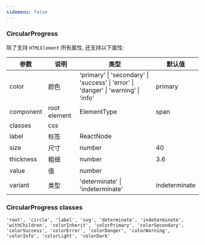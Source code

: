 ```yaml
---
sidemenu: false
---
```


### CircularProgress

除了支持 `HTMLElement` 所有属性, 还支持以下属性:

| 参数	|说明	|类型	|默认值
| --- | --- | --- | ---
| color | 颜色 | 'primary' \| 'secondary' \| 'success' \| 'error' \| 'danger' \| 'warning' \| 'info' | primary
| component | root element | ElementType | span
| classes | css |  |
| label | 标签 | ReactNode |
| size | 尺寸 | number | 40
| thickness | 粗细 | number | 3.6
| value | 值 | number |
| variant | 类型 | 'determinate' \| 'indeterminate' | indeterminate

### CircularProgress classes

```
'root', 'circle', 'label', 'svg', 'determinate', 'indeterminate', 'withChildren', 'colorInherit', 'colorPrimary', 'colorSecondary', 'colorSuccess', 'colorError', 'colorDanger', 'colorWarning', 'colorInfo', 'colorLight', 'colorDark'
```
